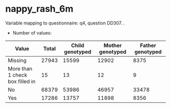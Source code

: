 # nappy_rash_6m
Variable mapping to questionnaire: q4, question DD307.
.
- Number of values:

| Value | Total | Child genotyped | Mother genotyped | Father genotyped |
| ----- | ----- | --------------- | ---------------- | ---------------- |
| Missing | 27943 | 15599 | 12902 | 8375 |
| More than 1 check box filled in | 15 | 13 | 12 |9 |
| No | 68379 | 53986 | 46957 |33478 |
| Yes | 17286 | 13757 | 11898 |8356 |




